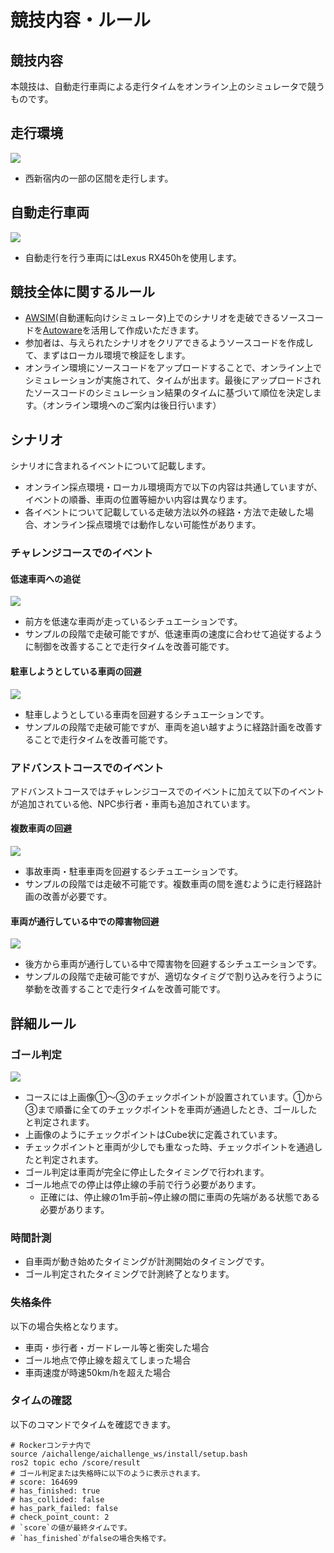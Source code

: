 # 競技内容・ルール

## 競技内容
本競技は、自動走行車両による走行タイムをオンライン上のシミュレータで競うものです。

## 走行環境
![](https://user-images.githubusercontent.com/10482465/204548584-a893236a-913b-467b-ae8e-3bb712e3f122.png)
- 西新宿内の一部の区間を走行します。

## 自動走行車両
![](https://user-images.githubusercontent.com/10482465/204553983-bc6ae7b2-c66d-4a11-80eb-123a5c3830c3.png)
- 自動走行を行う車両にはLexus RX450hを使用します。

## 競技全体に関するルール
- [AWSIM](https://github.com/tier4/AWSIM)(自動運転向けシミュレータ)上でのシナリオを走破できるソースコードを[Autoware](https://github.com/autowarefoundation/autoware/tree/awsim-stable)を活用して作成いただきます。
- 参加者は、与えられたシナリオをクリアできるようソースコードを作成して、まずはローカル環境で検証をします。
- オンライン環境にソースコードをアップロードすることで、オンライン上でシミュレーションが実施されて、タイムが出ます。最後にアップロードされたソースコードのシミュレーション結果のタイムに基づいて順位を決定します。（オンライン環境へのご案内は後日行います）

## シナリオ
シナリオに含まれるイベントについて記載します。

- オンライン採点環境・ローカル環境両方で以下の内容は共通していますが、イベントの順番、車両の位置等細かい内容は異なります。
- 各イベントについて記載している走破方法以外の経路・方法で走破した場合、オンライン採点環境では動作しない可能性があります。

### チャレンジコースでのイベント
#### 低速車両への追従
![](https://user-images.githubusercontent.com/10482465/204734102-696f8f1e-b0dd-48ce-b602-17b1992bfaa7.png)
- 前方を低速な車両が走っているシチュエーションです。
- サンプルの段階で走破可能ですが、低速車両の速度に合わせて追従するように制御を改善することで走行タイムを改善可能です。

#### 駐車しようとしている車両の回避
![](https://user-images.githubusercontent.com/10482465/204734114-54d9bf42-759c-48a7-a107-71150d2d2cea.png)
- 駐車しようとしている車両を回避するシチュエーションです。
- サンプルの段階で走破可能ですが、車両を追い越すように経路計画を改善することで走行タイムを改善可能です。

### アドバンストコースでのイベント
アドバンストコースではチャレンジコースでのイベントに加えて以下のイベントが追加されている他、NPC歩行者・車両も追加されています。

#### 複数車両の回避
![](https://user-images.githubusercontent.com/10482465/204734079-d68e502f-7b9e-4890-bc12-614e19ad4708.png)
- 事故車両・駐車車両を回避するシチュエーションです。
- サンプルの段階では走破不可能です。複数車両の間を進むように走行経路計画の改善が必要です。

#### 車両が通行している中での障害物回避
![](https://user-images.githubusercontent.com/10482465/204734117-7dd16c72-5521-4cdb-a4d3-54b8090d5a78.png)
- 後方から車両が通行している中で障害物を回避するシチュエーションです。
- サンプルの段階で走破可能ですが、適切なタイミグで割り込みを行うように挙動を改善することで走行タイムを改善可能です。

## 詳細ルール
### ゴール判定
![](https://user-images.githubusercontent.com/10482465/204742349-6fa49680-f9fe-4589-9030-4bbd4a6d9cd3.png)
- コースには上画像①～③のチェックポイントが設置されています。①から③まで順番に全てのチェックポイントを車両が通過したとき、ゴールしたと判定されます。
- 上画像のようにチェックポイントはCube状に定義されています。
- チェックポイントと車両が少しでも重なった時、チェックポイントを通過したと判定されます。
- ゴール判定は車両が完全に停止したタイミングで行われます。
- ゴール地点での停止は停止線の手前で行う必要があります。
  - 正確には、停止線の1m手前~停止線の間に車両の先端がある状態である必要があります。

### 時間計測
- 自車両が動き始めたタイミングが計測開始のタイミングです。
- ゴール判定されたタイミングで計測終了となります。

### 失格条件
以下の場合失格となります。

- 車両・歩行者・ガードレール等と衝突した場合
- ゴール地点で停止線を超えてしまった場合
- 車両速度が時速50km/hを超えた場合

### タイムの確認
以下のコマンドでタイムを確認できます。
```
# Rockerコンテナ内で
source /aichallenge/aichallenge_ws/install/setup.bash
ros2 topic echo /score/result
# ゴール判定または失格時に以下のように表示されます。
# score: 164699
# has_finished: true
# has_collided: false
# has_park_failed: false
# check_point_count: 2
# `score`の値が最終タイムです。
# `has_finished`がfalseの場合失格です。
```
